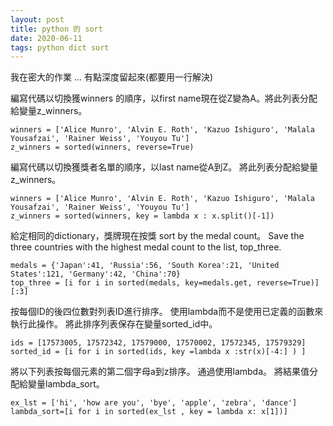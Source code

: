 ```yaml
---
layout: post
title: python 的 sort
date: 2020-06-11
tags: python dict sort
---
```


我在密大的作業 ... 有點深度留起來(都要用一行解決)

編寫代碼以切換獲winners 的順序，以first name現在從Z變為A。將此列表分配給變量z_winners。

```
winners = ['Alice Munro', 'Alvin E. Roth', 'Kazuo Ishiguro', 'Malala Yousafzai', 'Rainer Weiss', 'Youyou Tu']
z_winners = sorted(winners, reverse=True)
```

編寫代碼以切換獲獎者名單的順序，以last name從A到Z。 將此列表分配給變量z_winners。
```
winners = ['Alice Munro', 'Alvin E. Roth', 'Kazuo Ishiguro', 'Malala Yousafzai', 'Rainer Weiss', 'Youyou Tu']
z_winners = sorted(winners, key = lambda x : x.split()[-1])
```

給定相同的dictionary，獎牌現在按獎 sort by the medal count。 Save the three countries with the highest medal count to the list, top_three.
```
medals = {'Japan':41, 'Russia':56, 'South Korea':21, 'United States':121, 'Germany':42, 'China':70}
top_three = [i for i in sorted(medals, key=medals.get, reverse=True)][:3]
```
按每個ID的後四位數對列表ID進行排序。 使用lambda而不是使用已定義的函數來執行此操作。 將此排序列表保存在變量sorted_id中。
```
ids = [17573005, 17572342, 17579000, 17570002, 17572345, 17579329]
sorted_id = [i for i in sorted(ids, key =lambda x :str(x)[-4:] ) ]
```

將以下列表按每個元素的第二個字母a到z排序。 通過使用lambda。 將結果值分配給變量lambda_sort。
```
ex_lst = ['hi', 'how are you', 'bye', 'apple', 'zebra', 'dance']
lambda_sort=[i for i in sorted(ex_lst , key = lambda x: x[1])]
```
